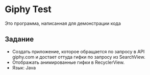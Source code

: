 # Giphy Test
Это программа, написанная для демонстрации кода

## Задание
* Создать приложение, которое обращается по запросу в API giphy.com и достает оттуда гифки по запросу из SearchView.
* Отображать анимированные гифки в RecyclerView.
* Язык: Java